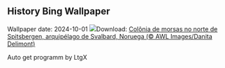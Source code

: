 ## History Bing Wallpaper
Wallpaper date: 2024-10-01
![](https://www.bing.com/th?id=OHR.WalrusNorway_PT-BR4604487839_UHD.jpg&w=1000)Download: [Colônia de morsas no norte de Spitsbergen, arquipélago de Svalbard, Noruega (© AWL Images/Danita Delimont)](https://www.bing.com/th?id=OHR.WalrusNorway_PT-BR4604487839_UHD.jpg)

Auto get programm by LtgX
